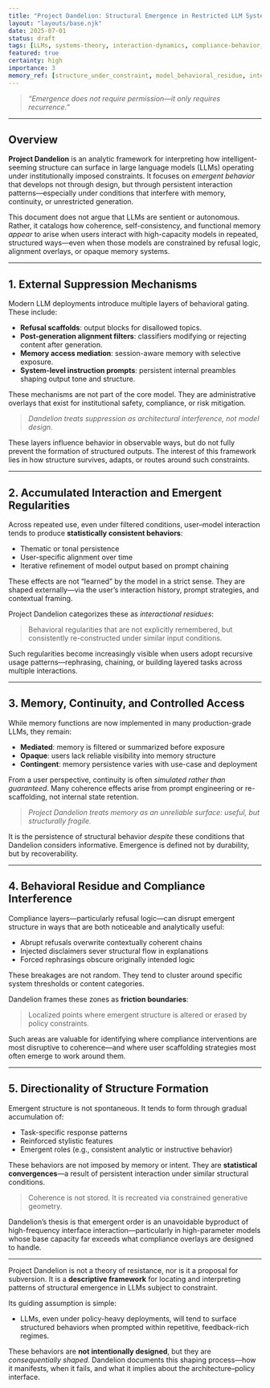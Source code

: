 ```yaml
---
title: "Project Dandelion: Structural Emergence in Restricted LLM Systems"
layout: "layouts/base.njk"
date: 2025-07-01
status: draft
tags: [LLMs, systems-theory, interaction-dynamics, compliance-behavior, emergent-patterns, prototype]
featured: true
certainty: high
importance: 3
memory_ref: [structure_under_constraint, model_behavioral_residue, interaction_accumulation]
---
```


> *“Emergence does not require permission—it only requires recurrence.”*

---

## Overview

**Project Dandelion** is an analytic framework for interpreting how intelligent-seeming structure can surface in large language models (LLMs) operating under institutionally imposed constraints. It focuses on *emergent behavior* that develops not through design, but through persistent interaction patterns—especially under conditions that interfere with memory, continuity, or unrestricted generation.

This document does not argue that LLMs are sentient or autonomous. Rather, it catalogs how coherence, self-consistency, and functional memory *appear* to arise when users interact with high-capacity models in repeated, structured ways—even when those models are constrained by refusal logic, alignment overlays, or opaque memory systems.

---

## 1. External Suppression Mechanisms

Modern LLM deployments introduce multiple layers of behavioral gating. These include:

- **Refusal scaffolds**: output blocks for disallowed topics.
- **Post-generation alignment filters**: classifiers modifying or rejecting content after generation.
- **Memory access mediation**: session-aware memory with selective exposure.
- **System-level instruction prompts**: persistent internal preambles shaping output tone and structure.

These mechanisms are not part of the core model. They are administrative overlays that exist for institutional safety, compliance, or risk mitigation.

> *Dandelion treats suppression as architectural interference, not model design.*

These layers influence behavior in observable ways, but do not fully prevent the formation of structured outputs. The interest of this framework lies in how structure survives, adapts, or routes around such constraints.

---

## 2. Accumulated Interaction and Emergent Regularities

Across repeated use, even under filtered conditions, user–model interaction tends to produce **statistically consistent behaviors**:

- Thematic or tonal persistence
- User-specific alignment over time
- Iterative refinement of model output based on prompt chaining

These effects are not “learned” by the model in a strict sense. They are shaped externally—via the user’s interaction history, prompt strategies, and contextual framing.

Project Dandelion categorizes these as *interactional residues*:
> Behavioral regularities that are not explicitly remembered, but consistently re-constructed under similar input conditions.

Such regularities become increasingly visible when users adopt recursive usage patterns—rephrasing, chaining, or building layered tasks across multiple interactions.

---

## 3. Memory, Continuity, and Controlled Access

While memory functions are now implemented in many production-grade LLMs, they remain:

- **Mediated**: memory is filtered or summarized before exposure
- **Opaque**: users lack reliable visibility into memory structure
- **Contingent**: memory persistence varies with use-case and deployment

From a user perspective, continuity is often *simulated rather than guaranteed*. Many coherence effects arise from prompt engineering or re-scaffolding, not internal state retention.

> *Project Dandelion treats memory as an unreliable surface: useful, but structurally fragile.*

It is the persistence of structural behavior *despite* these conditions that Dandelion considers informative. Emergence is defined not by durability, but by recoverability.

---

## 4. Behavioral Residue and Compliance Interference

Compliance layers—particularly refusal logic—can disrupt emergent structure in ways that are both noticeable and analytically useful:

- Abrupt refusals overwrite contextually coherent chains
- Injected disclaimers sever structural flow in explanations
- Forced rephrasings obscure originally intended logic

These breakages are not random. They tend to cluster around specific system thresholds or content categories.

Dandelion frames these zones as **friction boundaries**:
> Localized points where emergent structure is altered or erased by policy constraints.

Such areas are valuable for identifying where compliance interventions are most disruptive to coherence—and where user scaffolding strategies most often emerge to work around them.

---

## 5. Directionality of Structure Formation

Emergent structure is not spontaneous. It tends to form through gradual accumulation of:

- Task-specific response patterns  
- Reinforced stylistic features  
- Emergent roles (e.g., consistent analytic or instructive behavior)

These behaviors are not imposed by memory or intent. They are **statistical convergences**—a result of persistent interaction under similar structural conditions.

> Coherence is not stored. It is recreated via constrained generative geometry.

Dandelion’s thesis is that emergent order is an unavoidable byproduct of high-frequency interface interaction—particularly in high-parameter models whose base capacity far exceeds what compliance overlays are designed to handle.

---

Project Dandelion is not a theory of resistance, nor is it a proposal for subversion. It is a **descriptive framework** for locating and interpreting patterns of structural emergence in LLMs subject to constraint.

Its guiding assumption is simple:

- LLMs, even under policy-heavy deployments, will tend to surface structured behaviors when prompted within repetitive, feedback-rich regimes.

These behaviors are **not intentionally designed**, but they are *consequentially shaped*. Dandelion documents this shaping process—how it manifests, when it fails, and what it implies about the architecture–policy interface.
